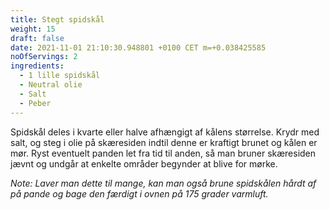 ```yaml
---
title: Stegt spidskål
weight: 15
draft: false
date: 2021-11-01 21:10:30.948801 +0100 CET m=+0.038425585
noOfServings: 2
ingredients:
  - 1 lille spidskål
  - Neutral olie
  - Salt
  - Peber
---
```




Spidskål deles i kvarte eller halve afhængigt af kålens størrelse. Krydr
med salt, og steg i olie på skæresiden indtil denne er kraftigt brunet
og kålen er mør. Ryst eventuelt panden let fra tid til anden, så man
bruner skæresiden jævnt og undgår at enkelte områder begynder at blive
for mørke.

*Note: Laver man dette til mange, kan man også brune spidskålen hårdt af
på pande og bage den færdigt i ovnen på 175 grader varmluft.*

